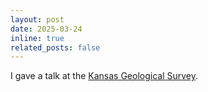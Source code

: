 ```yaml
---
layout: post
date: 2025-03-24 
inline: true
related_posts: false
---
```


I gave a talk at the [Kansas Geological Survey](https://kgs.ku.edu/).